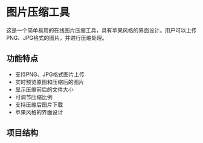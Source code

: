 # 图片压缩工具

这是一个简单易用的在线图片压缩工具，具有苹果风格的界面设计。用户可以上传PNG、JPG格式的图片，并进行压缩处理。

## 功能特点

- 支持PNG、JPG格式图片上传
- 实时预览原图和压缩后的图片
- 显示压缩前后的文件大小
- 可调节压缩比例
- 支持压缩后图片下载
- 苹果风格的界面设计

## 项目结构 